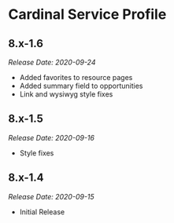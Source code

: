 # Cardinal Service Profile

8.x-1.6
--------------------------------------------------------------------------------
_Release Date: 2020-09-24_

- Added favorites to resource pages
- Added summary field to opportunities
- Link and wysiwyg style fixes

8.x-1.5
--------------------------------------------------------------------------------
_Release Date: 2020-09-16_

- Style fixes

8.x-1.4
--------------------------------------------------------------------------------
_Release Date: 2020-09-15_

- Initial Release
